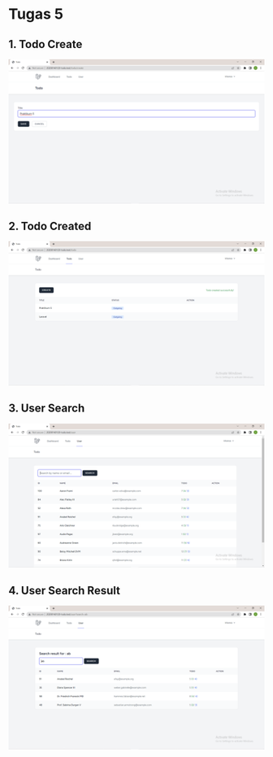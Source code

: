 # Tugas 5

## 1. Todo Create
![Alt text](screenshoot/tugas5/screenshot1.png)

## 2. Todo Created
![Alt text](screenshoot/tugas5/screenshot2.png)

## 3. User Search
![Alt text](screenshoot/tugas5/screenshot3.png)

## 4. User Search Result
![Alt text](screenshoot/tugas5/screenshot4.png)
